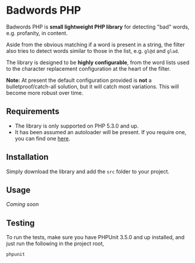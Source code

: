 Badwords PHP
============

Badwords PHP is **small lightweight PHP library** for detecting "bad" words, e.g. profanity, in content.

Aside from the obvious matching if a word is present in a string, the filter also tries to detect words similar to those in the list, e.g. `gl@d` and `glad`.

The library is designed to be **highly configurable**, from the word lists used to the character replacement configuration at the heart of the filter.

**Note:** At present the default configuration provided is **not** a bulletproof/catch-all solution, but it will catch most variations. This will become more robust over time.

Requirements
------------

* The library is only supported on PHP 5.3.0 and up.
* It has been assumed an autoloader will be present. If you require one, you can find one [here][1].

Installation
------------

Simply download the library and add the `src` folder to your project.

Usage
-----

_Coming soon_

Testing
-------

To run the tests, make sure you have PHPUnit 3.5.0 and up installed, and just run the following in the project root,

    phpunit

[1]: http://groups.google.com/group/php-standards/web/psr-0-final-proposal
